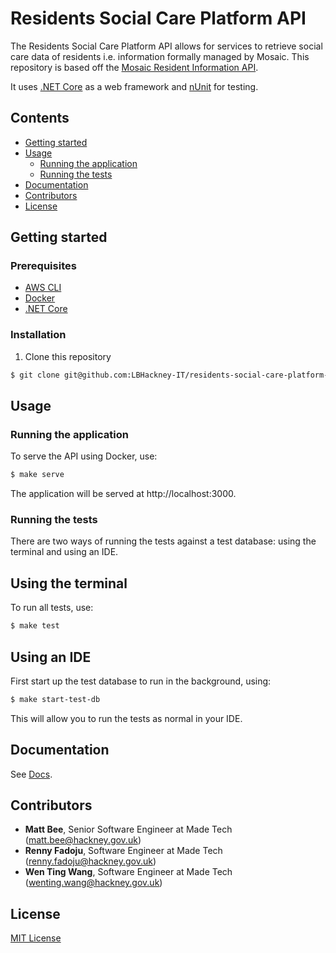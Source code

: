 # Residents Social Care Platform API

The Residents Social Care Platform API allows for services to retrieve
social care data of residents i.e. information formally managed by
Mosaic. This repository is based off the
[Mosaic Resident Information API](https://github.com/LBHackney-IT/mosaic-resident-information-api).

It uses [.NET Core](https://dotnet.microsoft.com) as a web framework and
[nUnit](https://nunit.org) for testing.

## Contents

- [Getting started](#getting-started)
- [Usage](#usage)
  - [Running the application](#running-the-application)
  - [Running the tests](#running-the-tests)
- [Documentation](#documentation)
- [Contributors](#contributors)
- [License](#license)

## Getting started

### Prerequisites

- [AWS CLI](https://aws.amazon.com/cli/)
- [Docker](https://www.docker.com/products/docker-desktop)
- [.NET Core](https://dotnet.microsoft.com/download)

### Installation

1. Clone this repository

```sh
$ git clone git@github.com:LBHackney-IT/residents-social-care-platform-api.git
```

## Usage

### Running the application

To serve the API using Docker, use:

```sh
$ make serve
```

The application will be served at http://localhost:3000.

### Running the tests

There are two ways of running the tests against a test database: using the
terminal and using an IDE.

## Using the terminal

To run all tests, use:

```sh
$ make test
```

## Using an IDE

First start up the test database to run in the background, using:

```sh
$ make start-test-db
```

This will allow you to run the tests as normal in your IDE.

## Documentation

See [Docs](./docs/README.md).

## Contributors

- **Matt Bee**, Senior Software Engineer at Made Tech (matt.bee@hackney.gov.uk)
- **Renny Fadoju**, Software Engineer at Made Tech (renny.fadoju@hackney.gov.uk)
- **Wen Ting Wang**, Software Engineer at Made Tech (wenting.wang@hackney.gov.uk)

## License

[MIT License](LICENSE)
